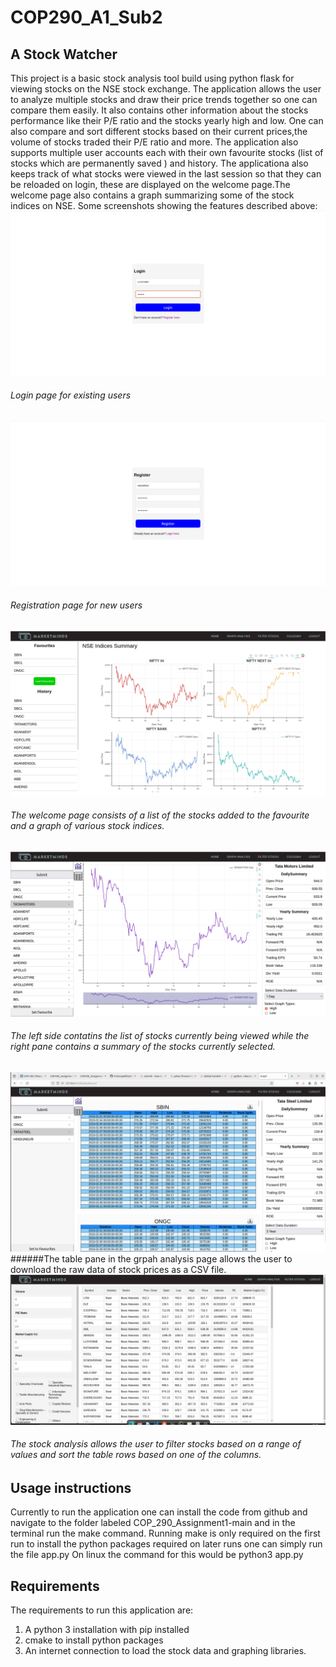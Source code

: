 # COP290_A1_Sub2
## A Stock Watcher
This project is a basic stock analysis tool build using python flask for viewing stocks on the NSE stock exchange. The application allows the user to analyze multiple stocks and draw their price trends together so one can compare them easily. 
It also contains other information about the stocks performance like their P/E ratio and the stocks yearly high and low. One can also compare and sort different stocks based on their current prices,the volume of stocks traded their P/E ratio and more. 
The application also supports multiple user accounts each with their own favourite stocks (list of stocks which are permanently saved ) and history. 
The applicationa also keeps track of what stocks were viewed in the last session so that they can be reloaded on login, these are displayed on the welcome page.The welcome page also contains a  graph summarizing some of the stock indices on NSE.
Some screenshots showing the features described above:
![Couldn't load image](./COP_290_Assignment1-main/Screenshot/LoginPage.png)
###### Login page for existing users
![Couldn't load image](./COP_290_Assignment1-main/Screenshot/RegistrationPage.png)
###### Registration page for new users
![Couldn't load image](./COP_290_Assignment1-main/Screenshot/WelcomePage.png)
###### The welcome page consists of a list of the stocks added to the favourite and a graph of various stock indices.
![Couldn't load image](./COP_290_Assignment1-main/Screenshot/GraphPage.png)
###### The left side contatins the list of stocks currently being viewed while the right pane contains a summary of the stocks currently selected.
![Couldn't load image](./COP_290_Assignment1-main/Screenshot/StockWatcherTableNew.png)
######The table pane in the grpah analysis page allows the user to download the raw data of stock prices as a CSV file.
![Couldn't load image](./COP_290_Assignment1-main/Screenshot/StockWatcherFilter.jpeg)
###### The stock analysis allows the user to filter stocks based on a range of values and sort the table rows based on one of the columns. 

## Usage instructions
Currently to run the application one can install the code from github and navigate to the folder labeled COP_290_Assignment1-main and in the terminal run the make command. 
Running make is only required on the first run to install the python packages required on later runs one can simply run the file app.py
On linux the command for this would be 
python3 app.py

## Requirements
The requirements to run this application are:
1. A python 3 installation with pip installed
2. cmake to install python packages
3. An internet connection to load the stock data and graphing libraries.
